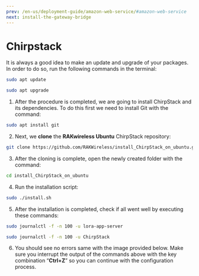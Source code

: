 ```yaml
---
prev: /en-us/deployment-guide/amazon-web-service/#amazon-web-service
next: install-the-gateway-bridge
---
```

# Chirpstack
It is always a good idea to make an update and upgrade of your packages. In order to do so, run the following commands in the terminal:

```sh
sudo apt update
```
```sh
sudo apt upgrade
```

1. After the procedure is completed, we are going to install ChirpStack and its dependencies. To do this first we need to install Git with the command:

```sh
sudo apt install git
```

2. Next, we **clone** the **RAKwireless Ubuntu** ChirpStack repository:

```sh
git clone https://github.com/RAKWireless/install_ChirpStack_on_ubuntu.git
```

3. After the cloning is complete, open the newly created folder with the command:

```sh
cd install_ChirpStack_on_ubuntu
```

4. Run the installation script:

```sh
sudo ./install.sh
```

5. After the installation is completed, check if all went well by executing these commands:

```sh
sudo journalctl -f -n 100 -u lora-app-server
```
```sh
sudo journalctl -f -n 100 -u ChirpStack
```

6. You should see no errors same with the image provided below. Make sure you interrupt the output of the commands above with the key combination “**Ctrl+Z**” so you can continue with the configuration process.

<rk-img
  src="/assets/images/deployment-guide/amazon-web-service/chirpstack-journal.jpg"
  width="100%"
  figure-number="1"
  caption="ChirpStack Journal Control Output (no errors)"
/>

